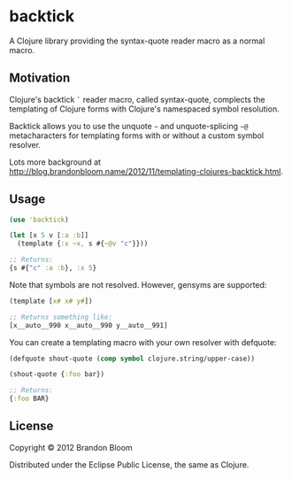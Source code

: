 # backtick

A Clojure library providing the syntax-quote reader macro as a normal macro.


## Motivation

Clojure's backtick `` ` `` reader macro, called syntax-quote, complects the
templating of Clojure forms with Clojure's namespaced symbol resolution.

Backtick allows you to use the unquote `` ~ `` and unquote-splicing `` ~@ ``
metacharacters for templating forms with or without a custom symbol resolver.

Lots more background at <http://blog.brandonbloom.name/2012/11/templating-clojures-backtick.html>.

## Usage

```clojure
(use 'backtick)

(let [x 5 v [:a :b]]
  (template {:x ~x, s #{~@v "c"}}))

;; Returns:
{s #{"c" :a :b}, :x 5}
```

Note that symbols are not resolved. However, gensyms are supported:

```clojure
(template [x# x# y#])

;; Returns something like:
[x__auto__990 x__auto__990 y__auto__991]
```

You can create a templating macro with your own resolver with defquote:

```clojure
(defquote shout-quote (comp symbol clojure.string/upper-case))

(shout-quote {:foo bar})

;; Returns:
{:foo BAR}
```


## License

Copyright © 2012 Brandon Bloom

Distributed under the Eclipse Public License, the same as Clojure.
